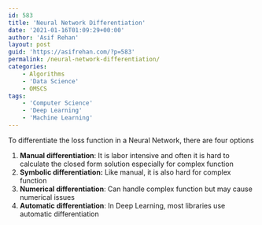 ```yaml
---
id: 583
title: 'Neural Network Differentiation'
date: '2021-01-16T01:09:29+00:00'
author: 'Asif Rehan'
layout: post
guid: 'https://asifrehan.com/?p=583'
permalink: /neural-network-differentiation/
categories:
    - Algorithms
    - 'Data Science'
    - OMSCS
tags:
    - 'Computer Science'
    - 'Deep Learning'
    - 'Machine Learning'
---
```


To differentiate the loss function in a Neural Network, there are four options

1. **Manual differentiation**: It is labor intensive and often it is hard to calculate the closed form solution especially for complex function
2. **Symbolic differentiation:** Like manual, it is also hard for complex function
3. **Numerical differentiation**: Can handle complex function but may cause numerical issues
4. **Automatic differentiation**: In Deep Learning, most libraries use automatic differentiation